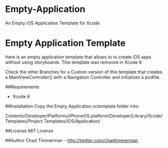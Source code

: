 # Empty-Application
An Empty iOS Application Template for Xcode

Empty Application Template
==============

Here is an empty application template that allows to to create iOS apps without using storyboards. This template was removed in Xcode 6


Check the other Branches for a Custom version of this template that creates a MainViewController() with a Navigation Controller and initializes a podfile.

##Requirements
* Xcode 8

##Installation
Copy the Empty Application.xctemplate folder into:

Contents/Developer/Platforms/iPhoneOS.platform/Developer/Library/Xcode/Templates/Project Templates/iOS/Application/

##License 
MIT License

##Author
Chad Timmerman - http://twitter.com/chadtimmerman
